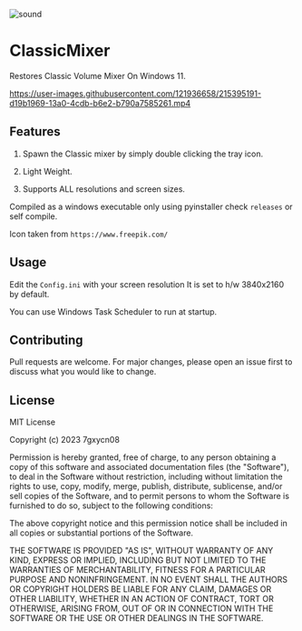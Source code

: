 ![sound](https://user-images.githubusercontent.com/121936658/215396835-ba7215f7-2051-4953-ac5a-e3818388bfd4.png)


# ClassicMixer
Restores Classic Volume Mixer On Windows 11.

https://user-images.githubusercontent.com/121936658/215395191-d19b1969-13a0-4cdb-b6e2-b790a7585261.mp4

## Features

1. Spawn the Classic mixer by simply double clicking the tray icon. 


2. Light Weight.


3. Supports ALL resolutions and screen sizes.


Compiled as a windows executable only using pyinstaller check `releases` or self compile.

Icon taken from `https://www.freepik.com/`

## Usage

Edit the `Config.ini` with your screen resolution It is set to h/w 3840x2160 by default.

You can use Windows Task Scheduler to run at startup.

## Contributing

Pull requests are welcome. For major changes, please open an issue first
to discuss what you would like to change.

## License

MIT License

Copyright (c) 2023 7gxycn08

Permission is hereby granted, free of charge, to any person obtaining a copy
of this software and associated documentation files (the "Software"), to deal
in the Software without restriction, including without limitation the rights
to use, copy, modify, merge, publish, distribute, sublicense, and/or sell
copies of the Software, and to permit persons to whom the Software is
furnished to do so, subject to the following conditions:

The above copyright notice and this permission notice shall be included in all
copies or substantial portions of the Software.

THE SOFTWARE IS PROVIDED "AS IS", WITHOUT WARRANTY OF ANY KIND, EXPRESS OR
IMPLIED, INCLUDING BUT NOT LIMITED TO THE WARRANTIES OF MERCHANTABILITY,
FITNESS FOR A PARTICULAR PURPOSE AND NONINFRINGEMENT. IN NO EVENT SHALL THE
AUTHORS OR COPYRIGHT HOLDERS BE LIABLE FOR ANY CLAIM, DAMAGES OR OTHER
LIABILITY, WHETHER IN AN ACTION OF CONTRACT, TORT OR OTHERWISE, ARISING FROM,
OUT OF OR IN CONNECTION WITH THE SOFTWARE OR THE USE OR OTHER DEALINGS IN THE
SOFTWARE.
